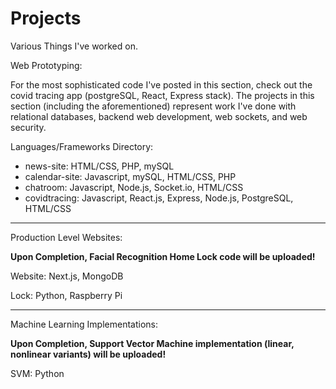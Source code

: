 # Projects
Various Things I've worked on. 

Web Prototyping:

For the most sophisticated code I've posted in this section, check out the covid tracing app (postgreSQL, React, Express stack). The projects in this section (including the aforementioned) represent work I've done with relational databases, backend web development, web sockets, and web security.

  Languages/Frameworks Directory: 
  * news-site: HTML/CSS, PHP, mySQL
  * calendar-site: Javascript, mySQL, HTML/CSS, PHP
  * chatroom: Javascript, Node.js, Socket.io, HTML/CSS
  * covidtracing: Javascript, React.js, Express, Node.js, PostgreSQL, HTML/CSS

-------------------------------------------------------------------------------
  
Production Level Websites:
  
  **Upon Completion, Facial Recognition Home Lock code will be uploaded!**
  
  Website: Next.js, MongoDB
  
  Lock: Python, Raspberry Pi
  
-------------------------------------------------------------------------------
  
Machine Learning Implementations:

  **Upon Completion, Support Vector Machine implementation (linear, nonlinear variants) will be uploaded!**
  
  SVM: Python
